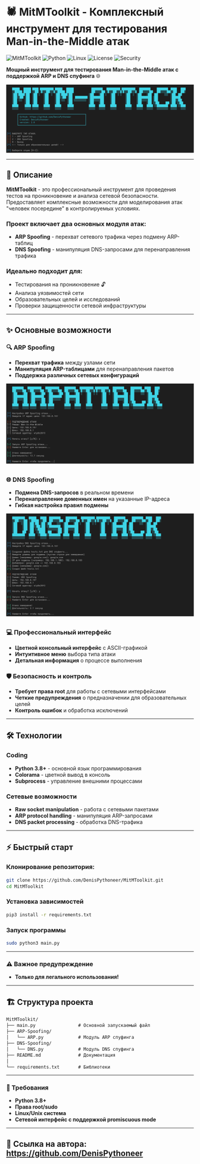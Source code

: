 # 🕷️ MitMToolkit - Комплексный инструмент для тестирования Man-in-the-Middle атак

![MitMToolkit](https://img.shields.io/badge/Version-2.0-blue)
![Python](https://img.shields.io/badge/Python-3.8+-green)
![Linux](https://img.shields.io/badge/Linux-Fedora%20%7C%20Kali%20%7C%20Ubuntu-red)
![License](https://img.shields.io/badge/License-MIT-blue)
![Security](https://img.shields.io/badge/Security-Penetration%20Testing-orange)

**Мощный инструмент для тестирования Man-in-the-Middle атак с поддержкой ARP и DNS спуфинга** 🌐

![Скриншот интерфейса main.py](https://raw.githubusercontent.com/DenisPythoneer/MitMToolkit/main/image/screenshotOne.png)

---

## 📖 Описание

**MitMToolkit** - это профессиональный инструмент для проведения тестов на проникновение и анализа сетевой безопасности. Предоставляет комплексные возможности для моделирования атак "человек посередине" в контролируемых условиях.

### Проект включает два основных модуля атак:
- **ARP Spoofing** - перехват сетевого трафика через подмену ARP-таблиц
- **DNS Spoofing** - манипуляция DNS-запросами для перенаправления трафика

### Идеально подходит для:
- Тестирования на проникновение 🔓
- Анализа уязвимостей сети
- Образовательных целей и исследований
- Проверки защищенности сетевой инфраструктуры

---

## ✨ Основные возможности

### 🔍 ARP Spoofing
- **Перехват трафика** между узлами сети
- **Манипуляция ARP-таблицами** для перенаправления пакетов
- **Поддержка различных сетевых конфигураций**

![Скриншот интерфейса ARP.py](https://raw.githubusercontent.com/DenisPythoneer/MitMToolkit/main/image/screenshotTwo.png)

##

### 🌐 DNS Spoofing  
- **Подмена DNS-запросов** в реальном времени
- **Перенаправление доменных имен** на указанные IP-адреса
- **Гибкая настройка правил подмены**

![Скриншот интерфейса DNS.py](https://raw.githubusercontent.com/DenisPythoneer/MitMToolkit/main/image/screenshotThree.png)

##

### 💻 Профессиональный интерфейс
- **Цветной консольный интерфейс** с ASCII-графикой
- **Интуитивное меню** выбора типа атаки
- **Детальная информация** о процессе выполнения

### 🛡️ Безопасность и контроль
- **Требует права root** для работы с сетевыми интерфейсами
- **Четкие предупреждения** о предназначении для образовательных целей
- **Контроль ошибок** и обработка исключений

---

## 🛠 Технологии

### Coding
- **Python 3.8+** - основной язык программирования
- **Colorama** - цветной вывод в консоль
- **Subprocess** - управление внешними процессами

### Сетевые возможности
- **Raw socket manipulation** - работа с сетевыми пакетами
- **ARP protocol handling** - манипуляция ARP-запросами
- **DNS packet processing** - обработка DNS-трафика

---

## ⚡ Быстрый старт

### **Клонирование репозитория:**
```bash
git clone https://github.com/DenisPythoneer/MitMToolkit.git
cd MitMToolkit
```

### Установка зависимостей
```bash
pip3 install -r requirements.txt
```

### Запуск программы
```bash
sudo python3 main.py
```
---

### ⚠️ Важное предупреждение
- **Только для легального использования!**

---

## 🏗️ Структура проекта
```text
MitMToolkit/
├── main.py                # Основной запускаемый файл
├── ARP-Spoofing/
│   └── ARP.py             # Модуль ARP спуфинга
├── DNS-Spoofing/
│   └── DNS.py             # Модуль DNS спуфинга
├── README.md              # Документация
│
└── requirements.txt       # Библиотеки
```
---

### 🔧 Требования
- **Python 3.8+**
- **Права root/sudo**
- **Linux/Unix система**
- **Сетевой интерфейс с поддержкой promiscuous mode**

---

## 🔗 Ссылка на автора: https://github.com/DenisPythoneer
